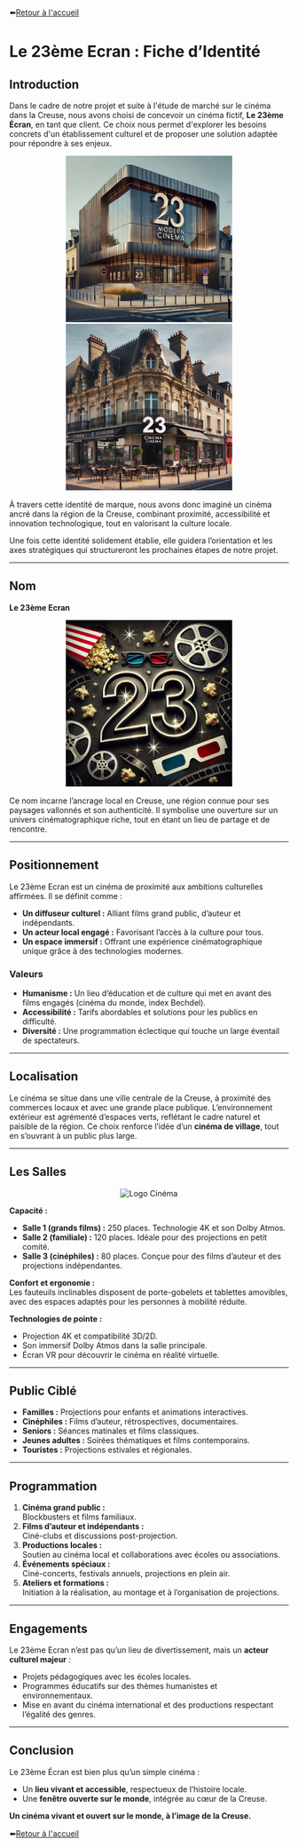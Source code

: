 ⬅️[Retour à l'accueil](../../README.md)

# Le 23ème Ecran : Fiche d’Identité

## Introduction

Dans le cadre de notre projet et suite à l'étude de marché sur le cinéma dans la Creuse, nous avons choisi de concevoir un cinéma fictif, **Le 23ème Écran**, en tant que client. Ce choix nous permet d'explorer les besoins concrets d'un établissement culturel et de proposer une solution adaptée pour répondre à ses enjeux.

<div style="text-align: center;">
  <div style="display: inline-block; margin: 0 10px;">
    <img src="../images/23_2.JPG" alt="Façade du Cinéma" width="300">
  </div>
  
  <div style="display: inline-block; margin: 0 10px;">
    <img src="../images/23_3.JPG" alt="Façade du Cinéma" width="300">
  </div>
</div>

À travers cette identité de marque, nous avons donc imaginé un cinéma ancré dans la région de la Creuse, combinant proximité, accessibilité et innovation technologique, tout en valorisant la culture locale.

Une fois cette identité solidement établie, elle guidera l’orientation et les axes stratégiques qui structureront les prochaines étapes de notre projet.

---

## **Nom**
**Le 23ème Ecran**

<p align="center">
  <img src="../images/23.JPG" alt="23 - le département de la Creuse" width="300">
</p>

Ce nom incarne l’ancrage local en Creuse, une région connue pour ses paysages vallonnés et son authenticité. Il symbolise une ouverture sur un univers cinématographique riche, tout en étant un lieu de partage et de rencontre.

---

## **Positionnement**
Le 23ème Ecran est un cinéma de proximité aux ambitions culturelles affirmées. Il se définit comme :
- **Un diffuseur culturel :** Alliant films grand public, d’auteur et indépendants.
- **Un acteur local engagé :** Favorisant l’accès à la culture pour tous.
- **Un espace immersif :** Offrant une expérience cinématographique unique grâce à des technologies modernes.

### **Valeurs**  
- **Humanisme :** Un lieu d’éducation et de culture qui met en avant des films engagés (cinéma du monde, index Bechdel).
- **Accessibilité :** Tarifs abordables et solutions pour les publics en difficulté.
- **Diversité :** Une programmation éclectique qui touche un large éventail de spectateurs.

---

## **Localisation**
Le cinéma se situe dans une ville centrale de la Creuse, à proximité des commerces locaux et avec une grande place publique. L’environnement extérieur est agrémenté d’espaces verts, reflétant le cadre naturel et paisible de la région. Ce choix renforce l’idée d’un **cinéma de village**, tout en s’ouvrant à un public plus large.

---

## **Les Salles**

<p align="center">
  <img src="../images/Cinéma.jpg" alt="Logo Cinéma" width="300">
</p>

**Capacité :**
- **Salle 1 (grands films) :** 250 places. Technologie 4K et son Dolby Atmos.
- **Salle 2 (familiale) :** 120 places. Idéale pour des projections en petit comité.
- **Salle 3 (cinéphiles) :** 80 places. Conçue pour des films d’auteur et des projections indépendantes.

**Confort et ergonomie :**  
Les fauteuils inclinables disposent de porte-gobelets et tablettes amovibles, avec des espaces adaptés pour les personnes à mobilité réduite.

**Technologies de pointe :**  
- Projection 4K et compatibilité 3D/2D.
- Son immersif Dolby Atmos dans la salle principale.
- Écran VR pour découvrir le cinéma en réalité virtuelle.

---

## **Public Ciblé**
- **Familles :** Projections pour enfants et animations interactives.
- **Cinéphiles :** Films d’auteur, rétrospectives, documentaires.
- **Seniors :** Séances matinales et films classiques.
- **Jeunes adultes :** Soirées thématiques et films contemporains.
- **Touristes :** Projections estivales et régionales.

---

## **Programmation**
1. **Cinéma grand public :**  
   Blockbusters et films familiaux.  
2. **Films d’auteur et indépendants :**  
   Ciné-clubs et discussions post-projection.  
3. **Productions locales :**  
   Soutien au cinéma local et collaborations avec écoles ou associations.  
4. **Événements spéciaux :**  
   Ciné-concerts, festivals annuels, projections en plein air.  
5. **Ateliers et formations :**  
   Initiation à la réalisation, au montage et à l’organisation de projections.

---

## **Engagements**
Le 23ème Ecran n’est pas qu’un lieu de divertissement, mais un **acteur culturel majeur** :
- Projets pédagogiques avec les écoles locales.
- Programmes éducatifs sur des thèmes humanistes et environnementaux.
- Mise en avant du cinéma international et des productions respectant l’égalité des genres.

---

## Conclusion

Le 23ème Écran est bien plus qu’un simple cinéma :

- Un **lieu vivant et accessible**, respectueux de l’histoire locale.
- Une **fenêtre ouverte sur le monde**, intégrée au cœur de la Creuse.

**Un cinéma vivant et ouvert sur le monde, à l’image de la Creuse.**

⬅️[Retour à l'accueil](../../README.md)
